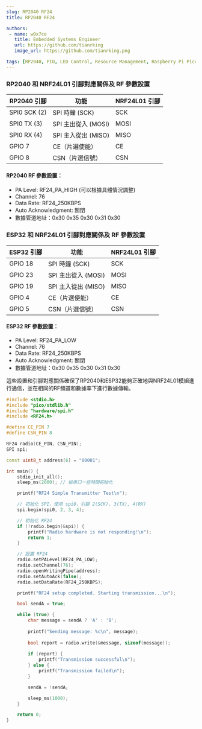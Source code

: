 ```yaml
---
slug: RP2040 RF24
title: RP2040 RF24

authors:
 - name: w0x7ce
   title: Embedded Systems Engineer
   url: https://github.com/tianrking
   image_url: https://github.com/tianrking.png

tags: [RP2040, PIO, LED Control, Resource Management, Raspberry Pi Pico, embedded systems, state machine optimization]
---
```


### RP2040 和 NRF24L01 引腳對應關係及 RF 參數設置

| RP2040 引腳 | 功能                    | NRF24L01 引腳 |
|-------------|-------------------------|--------------|
| SPI0 SCK (2) | SPI 時鐘 (SCK)           | SCK          |
| SPI0 TX (3)  | SPI 主出從入 (MOSI)      | MOSI         |
| SPI0 RX (4)  | SPI 主入從出 (MISO)      | MISO         |
| GPIO 7      | CE（片選使能）           | CE           |
| GPIO 8      | CSN（片選信號）           | CSN          |

#### RP2040 RF 參數設置：
- PA Level: RF24_PA_HIGH (可以根據具體情況調整)
- Channel: 76
- Data Rate: RF24_250KBPS
- Auto Acknowledgment: 關閉
- 數據管道地址：0x30 0x35 0x30 0x31 0x30

### ESP32 和 NRF24L01 引腳對應關係及 RF 參數設置

| ESP32 引腳 | 功能                    | NRF24L01 引腳 |
|------------|-------------------------|--------------|
| GPIO 18    | SPI 時鐘 (SCK)           | SCK          |
| GPIO 23    | SPI 主出從入 (MOSI)      | MOSI         |
| GPIO 19    | SPI 主入從出 (MISO)      | MISO         |
| GPIO 4     | CE（片選使能）           | CE           |
| GPIO 5     | CSN（片選信號）           | CSN          |

#### ESP32 RF 參數設置：
- PA Level: RF24_PA_LOW
- Channel: 76
- Data Rate: RF24_250KBPS
- Auto Acknowledgment: 關閉
- 數據管道地址：0x30 0x35 0x30 0x31 0x30

這些設置和引腳對應關係確保了RP2040和ESP32能夠正確地與NRF24L01模組進行通信，並在相同的RF頻道和數據率下進行數據傳輸。

```c++
#include <stdio.h>
#include "pico/stdlib.h"
#include "hardware/spi.h"
#include <RF24.h>

#define CE_PIN 7
#define CSN_PIN 8

RF24 radio(CE_PIN, CSN_PIN);
SPI spi;

const uint8_t address[6] = "00001";

int main() {
    stdio_init_all();
    sleep_ms(2000); // 給串口一些時間初始化

    printf("RF24 Simple Transmitter Test\n");

    // 初始化 SPI，使用 spi0，引腳 2(SCK), 3(TX), 4(RX)
    spi.begin(spi0, 2, 3, 4);

    // 初始化 RF24
    if (!radio.begin(&spi)) {
        printf("Radio hardware is not responding!\n");
        return 1;
    }

    // 設置 RF24
    radio.setPALevel(RF24_PA_LOW);
    radio.setChannel(76);
    radio.openWritingPipe(address);
    radio.setAutoAck(false);
    radio.setDataRate(RF24_250KBPS);

    printf("RF24 setup completed. Starting transmission...\n");

    bool sendA = true;

    while (true) {
        char message = sendA ? 'A' : 'B';
        
        printf("Sending message: %c\n", message);
        
        bool report = radio.write(&message, sizeof(message));
        
        if (report) {
            printf("Transmission successful\n");
        } else {
            printf("Transmission failed\n");
        }

        sendA = !sendA;

        sleep_ms(1000);
    }

    return 0;
}
```